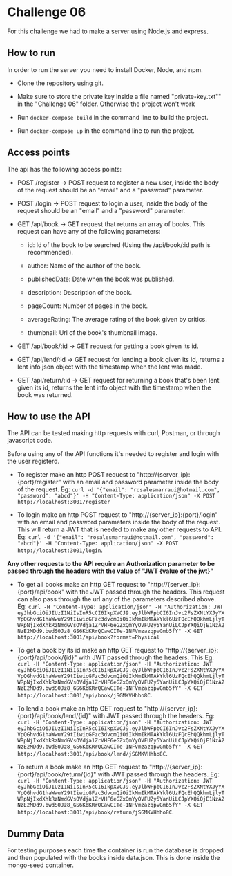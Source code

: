 # Challenge 06

For this challenge we had to make a server using Node.js and express.

## How to run

In order to run the server you need to install Docker, Node, and npm.

* Clone the repository using git.

* Make sure to store the private key inside a file named "private-key.txt"" in the "Challenge 06" folder. Otherwise the project won't work

* Run ```docker-compose build``` in the command line to build the project.

* Run ```docker-compose up``` in the command line to run the project.

## Access points

The api has the following access points:

* POST /register -> POST request to register a new user, inside the body of the request should be an "email" and a "password" parameter.

* POST /login -> POST request to login a user, inside the body of the request should be an "email" and a "password" parameter.

* GET /api/book -> GET request that returns an array of books. This request can have any of the following parameters:

    * id: Id of the book to be searched (Using the /api/book/:id path is recommended).
    
    * author: Name of the author of the book.

    * publishedDate: Date when the book was published.
    
    * description: Description of the book.

    * pageCount: Number of pages in the book.

    * averageRating: The average rating of the book given by critics.

    * thumbnail: Url of the book's thumbnail image.

* GET /api/book/:id -> GET request for getting a book given its id.

* GET /api/lend/:id -> GET request for lending a book given its id, returns a lent info json object with the timestamp when the lent was made.

* GET /api/return/:id -> GET request for returning a book that's been lent given its id, returns the lent info object with the timestamp when the book was returned.

## How to use the API

The API can be tested making http requests with curl, Postman, or through javascript code.

Before using any of the API functions it's needed to register and login with the user registerd.

* To register make an http POST request to "http://{server_ip}:{port}/register" with an email and password parameter inside the body of the request. Eg: ```curl -d '{"email": "rosalesmarraui@hotmail.com", "password": "abcd"}' -H "Content-Type: application/json" -X POST http://localhost:3001/register```

* To login make an http POST request to "http://{server_ip}:{port}/login" with an email and password parameters inside the body of the request. This will return a JWT that is needed to make any other requests to API. Eg: ```curl -d '{"email": "rosalesmarraui@hotmail.com", "password": "abcd"}' -H "Content-Type: application/json" -X POST http://localhost:3001/login```.

<b>Any other requests to the API require an Authorization parameter to be passed through the headers with the value of "JWT {value of the jwt}"</b>

* To get all books make an http GET request to "http://{server_ip}:{port}/api/book" with the JWT passed through the headers. This request can also pass through the url any of the parameters described above.  Eg: ```curl -H "Content-Type: application/json" -H "Authorization: JWT eyJhbGciOiJIUzI1NiIsInR5cCI6IkpXVCJ9.eyJlbWFpbCI6InJvc2FsZXNtYXJyYXVpQGhvdG1haWwuY29tIiwicGFzc3dvcmQiOiIkMmIkMTAkYkl6UzFQcEhQQkhmLjlyTWRpNjIxdXhkRzNmdGVsOVdja1ZrVHF6eGZxQmYyOVFUZy5YanUiLCJpYXQiOjE1NzA2NzE2MDd9.bwdS0Jz8_GS6KbKRrQCawCITe-1NFVmzazqpvGmb5fY" -X GET http://localhost:3001/api/book?format=Physical```

* To get a book by its id make an http GET request to "http://{server_ip}:{port}/api/book/{id}" with JWT passed through the headers. This Eg: ```curl -H "Content-Type: application/json" -H "Authorization: JWT eyJhbGciOiJIUzI1NiIsInR5cCI6IkpXVCJ9.eyJlbWFpbCI6InJvc2FsZXNtYXJyYXVpQGhvdG1haWwuY29tIiwicGFzc3dvcmQiOiIkMmIkMTAkYkl6UzFQcEhQQkhmLjlyTWRpNjIxdXhkRzNmdGVsOVdja1ZrVHF6eGZxQmYyOVFUZy5YanUiLCJpYXQiOjE1NzA2NzE2MDd9.bwdS0Jz8_GS6KbKRrQCawCITe-1NFVmzazqpvGmb5fY" -X GET http://localhost:3001/api/book/jSGMKVHhho8C```.

* To lend a book make an http GET request to "http://{server_ip}:{port}/api/book/lend/{id}" with JWT passed through the headers. Eg: ```curl -H "Content-Type: application/json" -H "Authorization: JWT eyJhbGciOiJIUzI1NiIsInR5cCI6IkpXVCJ9.eyJlbWFpbCI6InJvc2FsZXNtYXJyYXVpQGhvdG1haWwuY29tIiwicGFzc3dvcmQiOiIkMmIkMTAkYkl6UzFQcEhQQkhmLjlyTWRpNjIxdXhkRzNmdGVsOVdja1ZrVHF6eGZxQmYyOVFUZy5YanUiLCJpYXQiOjE1NzA2NzE2MDd9.bwdS0Jz8_GS6KbKRrQCawCITe-1NFVmzazqpvGmb5fY" -X GET http://localhost:3001/api/book/lend/jSGMKVHhho8C```.

* To return a book make an http GET request to "http://{server_ip}:{port}/api/book/return/{id}" with JWT passed through the headers. Eg: ```curl -H "Content-Type: application/json" -H "Authorization: JWT eyJhbGciOiJIUzI1NiIsInR5cCI6IkpXVCJ9.eyJlbWFpbCI6InJvc2FsZXNtYXJyYXVpQGhvdG1haWwuY29tIiwicGFzc3dvcmQiOiIkMmIkMTAkYkl6UzFQcEhQQkhmLjlyTWRpNjIxdXhkRzNmdGVsOVdja1ZrVHF6eGZxQmYyOVFUZy5YanUiLCJpYXQiOjE1NzA2NzE2MDd9.bwdS0Jz8_GS6KbKRrQCawCITe-1NFVmzazqpvGmb5fY" -X GET http://localhost:3001/api/book/return/jSGMKVHhho8C```.

## Dummy Data

For testing purposes each time the container is run the database is dropped and then populated with the books inside data.json. This is done inside the mongo-seed container.
